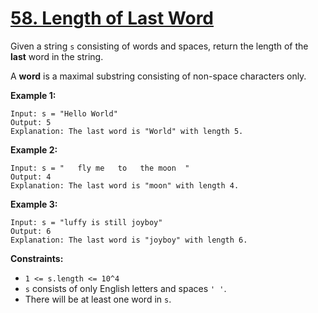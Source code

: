 # [58. Length of Last Word](https://leetcode.com/problems/length-of-last-word/description/)

Given a string `s` consisting of words and spaces, return the length of the **last**  word in the string.

A **word**  is a maximal substring consisting of non-space characters only.

**Example 1:** 

```
Input: s = "Hello World"
Output: 5
Explanation: The last word is "World" with length 5.
```

**Example 2:** 

```
Input: s = "   fly me   to   the moon  "
Output: 4
Explanation: The last word is "moon" with length 4.
```

**Example 3:** 

```
Input: s = "luffy is still joyboy"
Output: 6
Explanation: The last word is "joyboy" with length 6.
```

**Constraints:** 

- `1 <= s.length <= 10^4`
- `s` consists of only English letters and spaces `' '`.
- There will be at least one word in `s`.